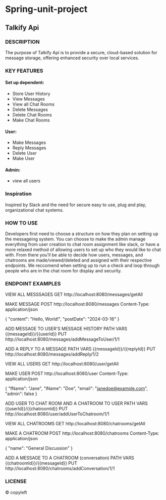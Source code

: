 # Spring-unit-project

## Talkify Api

### **DESCRIPTION**
The purpose of Talkify Api is to provide a secure, cloud-based solution for message storage, offering enhanced security over local services.

### **KEY FEATURES**

#### Set up dependent:
- Store User History
- View Messages
- View all Chat Rooms
- Delete Messages
- Delete Chat Rooms
- Make Chat Rooms

#### User:
- Make Messages
- Reply Messages
- Delete User
- Make User

#### Admin:
- view all users

### **Inspiration**
Inspired by Slack and the need for secure easy to use, plug and play, organizational chat systems.

### **HOW TO USE**
Developers first need to choose a structure on how they plan on setting up the messageing system. You can choose to make the admin manage everything from user creation to chat room assignment like slack, or have  a more relaxed method of allowing users to set up who they would like to chat with. From there you'll be able to decide how users, messages, and chatrooms are made/viewed/deleted and assigned with their respective endpoints. We reccomend when setting up to run a check and loop through people who are in the chat room for display and security.

### **ENDPOINT EXAMPLES**

VIEW ALL MESSSAGES
GET http://localhost:8080/messages/getAll

MAKE MESSAGE
POST http://localhost:8080/messages
Content-Type: application/json

{
  "content": "Hello, World!",
  "postDate": "2024-03-16"
}

ADD MESSAGE TO USER'S MESSAGE HISTORY
PATH VARS {{messageId}}/{{userId}}
PUT http://localhost:8080/messages/addMessageToUser/1/1

ADD A REPLY TO A MESSAGE
PATH VARS {{messageId}}/{{replyId}}
PUT http://localhost:8080/messages/addReply/1/2

VIEW ALL USERS
GET http://localhost:8080/user/getAll

MAKE USER
POST http://localhost:8080/user
Content-Type: application/json

{
  "fName": "Jane",
  "lName": "Doe",
  "email": "janedoe@example.com",
  "admin": false
}

ADD USER TO CHAT ROOM AND A CHATROOM TO USER
PATH VARS {{userId}}/{{chatroomId}}
PUT http://localhost:8080/user/addUserToChatroom/1/1

VIEW ALL CHATROOMS
GET http://localhost:8080/chatrooms/getAll

MAKE A CHATROOM
POST http://localhost:8080/chatrooms
Content-Type: application/json

{
  "name": "General Discussion"
}

ADD A MESSAGE TO A CHATROOM (conversation)
PATH VARS {{chatroomId}}/{{messageId}}
PUT http://localhost:8080/chatrooms/addConversation/1/1



### **LICENSE**
&copy; copyleft
